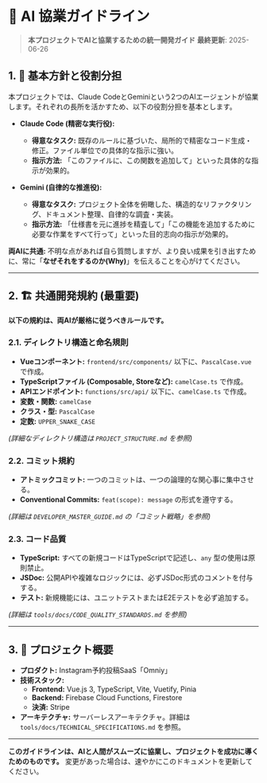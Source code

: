 # 🤖 AI 協業ガイドライン

> **本プロジェクトでAIと協業するための統一開発ガイド**
> **最終更新**: 2025-06-26

## 1. 🤝 基本方針と役割分担

本プロジェクトでは、Claude CodeとGeminiという2つのAIエージェントが協業します。それぞれの長所を活かすため、以下の役割分担を基本とします。

- **Claude Code (精密な実行役):**
  - **得意なタスク:** 既存のルールに基づいた、局所的で精密なコード生成・修正。ファイル単位での具体的な指示に強い。
  - **指示方法:** 「このファイルに、この関数を追加して」といった具体的な指示が効果的。

- **Gemini (自律的な推進役):**
  - **得意なタスク:** プロジェクト全体を俯瞰した、構造的なリファクタリング、ドキュメント整理、自律的な調査・実装。
  - **指示方法:** 「仕様書を元に進捗を精査して」「この機能を追加するために必要な作業をすべて行って」といった目的志向の指示が効果的。

**両AIに共通:** 不明な点があれば自ら質問しますが、より良い成果を引き出すために、常に「**なぜそれをするのか(Why)**」を伝えることを心がけてください。

---

## 2. 🏗️ 共通開発規約 (最重要)

**以下の規約は、両AIが厳格に従うべきルールです。**

### 2.1. ディレクトリ構造と命名規則

- **Vueコンポーネント:** `frontend/src/components/` 以下に、`PascalCase.vue` で作成。
- **TypeScriptファイル (Composable, Storeなど):** `camelCase.ts` で作成。
- **APIエンドポイント:** `functions/src/api/` 以下に、`camelCase.ts` で作成。
- **変数・関数:** `camelCase`
- **クラス・型:** `PascalCase`
- **定数:** `UPPER_SNAKE_CASE`

*(詳細なディレクトリ構造は `PROJECT_STRUCTURE.md` を参照)*

### 2.2. コミット規約

- **アトミックコミット:** 一つのコミットは、一つの論理的な関心事に集中させる。
- **Conventional Commits:** `feat(scope): message` の形式を遵守する。

*(詳細は `DEVELOPER_MASTER_GUIDE.md` の「コミット戦略」を参照)*

### 2.3. コード品質

- **TypeScript:** すべての新規コードはTypeScriptで記述し、`any` 型の使用は原則禁止。
- **JSDoc:** 公開APIや複雑なロジックには、必ずJSDoc形式のコメントを付与する。
- **テスト:** 新規機能には、ユニットテストまたはE2Eテストを必ず追加する。

*(詳細は `tools/docs/CODE_QUALITY_STANDARDS.md` を参照)*

---

## 3. 📝 プロジェクト概要

- **プロダクト:** Instagram予約投稿SaaS「Omniy」
- **技術スタック:**
  - **Frontend:** Vue.js 3, TypeScript, Vite, Vuetify, Pinia
  - **Backend:** Firebase Cloud Functions, Firestore
  - **決済:** Stripe
- **アーキテクチャ:** サーバーレスアーキテクチャ。詳細は `tools/docs/TECHNICAL_SPECIFICATIONS.md` を参照。

---

**このガイドラインは、AIと人間がスムーズに協業し、プロジェクトを成功に導くためのものです。** 変更があった場合は、速やかにこのドキュメントを更新してください。
